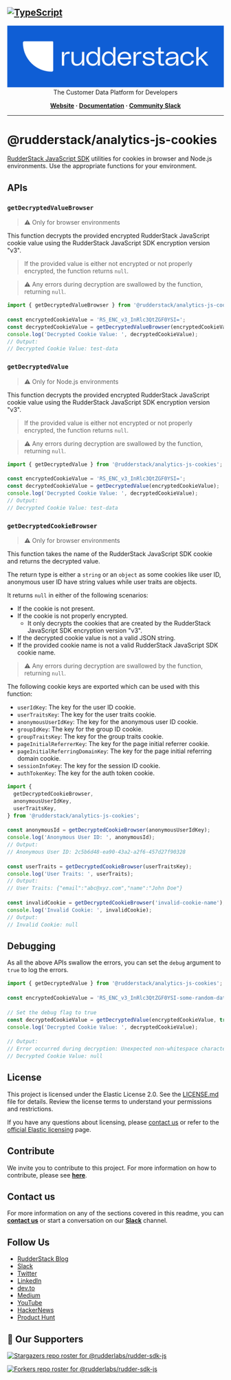 ## [![TypeScript](https://img.shields.io/badge/%3C%2F%3E-TypeScript-%230074c1.svg)](https://www.typescriptlang.org/)

<p align="center">
  <a href="https://rudderstack.com/">
    <img alt="RudderStack" width="512" src="https://raw.githubusercontent.com/rudderlabs/rudder-sdk-js/develop/assets/rs-logo-full-light.jpg">
  </a>
  <br />
  <caption>The Customer Data Platform for Developers</caption>
</p>
<p align="center">
  <b>
    <a href="https://rudderstack.com">Website</a>
    ·
    <a href="https://rudderstack.com/docs/stream-sources/rudderstack-sdk-integration-guides/rudderstack-javascript-sdk/">Documentation</a>
    ·
    <a href="https://rudderstack.com/join-rudderstack-slack-community">Community Slack</a>
  </b>
</p>

---

# @rudderstack/analytics-js-cookies

[RudderStack JavaScript SDK](https://www.rudderstack.com/docs/sources/event-streams/sdks/rudderstack-javascript-sdk/) utilities for cookies in browser and Node.js environments. Use the appropriate functions for your environment.

## APIs

### `getDecryptedValueBrowser`
> :warning: Only for browser environments

This function decrypts the provided encrypted RudderStack JavaScript cookie value using the RudderStack JavaScript SDK encryption version "v3".

> If the provided value is either not encrypted or not properly encrypted, the function returns `null`.

> :warning: Any errors during decryption are swallowed by the function, returning `null`.

```javascript
import { getDecryptedValueBrowser } from '@rudderstack/analytics-js-cookies';

const encryptedCookieValue = 'RS_ENC_v3_InRlc3QtZGF0YSI=';
const decryptedCookieValue = getDecryptedValueBrowser(encryptedCookieValue);
console.log('Decrypted Cookie Value: ', decryptedCookieValue);
// Output: 
// Decrypted Cookie Value: test-data
```

### `getDecryptedValue`
> :warning: Only for Node.js environments

This function decrypts the provided encrypted RudderStack JavaScript cookie value using the RudderStack JavaScript SDK encryption version "v3".

> If the provided value is either not encrypted or not properly encrypted, the function returns `null`.

> :warning: Any errors during decryption are swallowed by the function, returning `null`.

```javascript
import { getDecryptedValue } from '@rudderstack/analytics-js-cookies';

const encryptedCookieValue = 'RS_ENC_v3_InRlc3QtZGF0YSI=';
const decryptedCookieValue = getDecryptedValue(encryptedCookieValue);
console.log('Decrypted Cookie Value: ', decryptedCookieValue);
// Output: 
// Decrypted Cookie Value: test-data
```

### `getDecryptedCookieBrowser`

> :warning: Only for browser environments

This function takes the name of the RudderStack JavaScript SDK cookie and returns the decrypted value.

The return type is either a `string` or an `object` as some cookies like user ID, anonymous user ID have string values while user traits are objects.

It returns `null` in either of the following scenarios:

- If the cookie is not present.
- If the cookie is not properly encrypted.
  - It only decrypts the cookies that are created by the RudderStack JavaScript SDK encryption version "v3".
- If the decrypted cookie value is not a valid JSON string.
- If the provided cookie name is not a valid RudderStack JavaScript SDK cookie name.

> :warning: Any errors during decryption are swallowed by the function, returning `null`.

The following cookie keys are exported which can be used with this function:

- `userIdKey`: The key for the user ID cookie.
- `userTraitsKey`: The key for the user traits cookie.
- `anonymousUserIdKey`: The key for the anonymous user ID cookie.
- `groupIdKey`: The key for the group ID cookie.
- `groupTraitsKey`: The key for the group traits cookie.
- `pageInitialReferrerKey`: The key for the page initial referrer cookie.
- `pageInitialReferringDomainKey`: The key for the page initial referring domain cookie.
- `sessionInfoKey`: The key for the session ID cookie.
- `authTokenKey`: The key for the auth token cookie.

```javascript
import {
  getDecryptedCookieBrowser,
  anonymousUserIdKey,
  userTraitsKey,
} from '@rudderstack/analytics-js-cookies';

const anonymousId = getDecryptedCookieBrowser(anonymousUserIdKey);
console.log('Anonymous User ID: ', anonymousId);
// Output: 
// Anonymous User ID: 2c5b6d48-ea90-43a2-a2f6-457d27f90328

const userTraits = getDecryptedCookieBrowser(userTraitsKey);
console.log('User Traits: ', userTraits);
// Output: 
// User Traits: {"email":"abc@xyz.com","name":"John Doe"}

const invalidCookie = getDecryptedCookieBrowser('invalid-cookie-name');
console.log('Invalid Cookie: ', invalidCookie);
// Output: 
// Invalid Cookie: null
```

## Debugging
As all the above APIs swallow the errors, you can set the `debug` argument to `true` to log the errors.

```javascript
import { getDecryptedValue } from '@rudderstack/analytics-js-cookies';

const encryptedCookieValue = 'RS_ENC_v3_InRlc3QtZGF0YSI-some-random-data';

// Set the debug flag to true
const decryptedCookieValue = getDecryptedValue(encryptedCookieValue, true);
console.log('Decrypted Cookie Value: ', decryptedCookieValue);

// Output:
// Error occurred during decryption: Unexpected non-whitespace character after JSON at position 11
// Decrypted Cookie Value: null
```

## License

This project is licensed under the Elastic License 2.0. See the [LICENSE.md](LICENSE.md) file for details. Review the license terms to understand your permissions and restrictions.

If you have any questions about licensing, please [contact us](#contact-us) or refer to the [official Elastic licensing](https://www.elastic.co/licensing/elastic-license) page.

## Contribute

We invite you to contribute to this project. For more information on how to contribute, please see [**here**](../../CONTRIBUTING.md).

## Contact us

For more information on any of the sections covered in this readme, you can [**contact us**](mailto:%20docs@rudderstack.com) or start a conversation on our [**Slack**](https://resources.rudderstack.com/join-rudderstack-slack) channel.

## Follow Us

- [RudderStack Blog][rudderstack-blog]
- [Slack][slack]
- [Twitter][twitter]
- [LinkedIn][linkedin]
- [dev.to][devto]
- [Medium][medium]
- [YouTube][youtube]
- [HackerNews][hackernews]
- [Product Hunt][producthunt]

## :clap: Our Supporters

[![Stargazers repo roster for @rudderlabs/rudder-sdk-js](https://reporoster.com/stars/rudderlabs/rudder-sdk-js)](https://github.com/rudderlabs/rudder-sdk-js/stargazers)

[![Forkers repo roster for @rudderlabs/rudder-sdk-js](https://reporoster.com/forks/rudderlabs/rudder-sdk-js)](https://github.com/rudderlabs/rudder-sdk-js/network/members)

<!----variables---->

[rudderstack-blog]: https://rudderstack.com/blog/
[slack]: https://resources.rudderstack.com/join-rudderstack-slack
[twitter]: https://twitter.com/rudderstack
[linkedin]: https://www.linkedin.com/company/rudderlabs/
[devto]: https://dev.to/rudderstack
[medium]: https://rudderstack.medium.com/
[youtube]: https://www.youtube.com/channel/UCgV-B77bV_-LOmKYHw8jvBw
[hackernews]: https://news.ycombinator.com/item?id=21081756
[producthunt]: https://www.producthunt.com/posts/rudderstack
